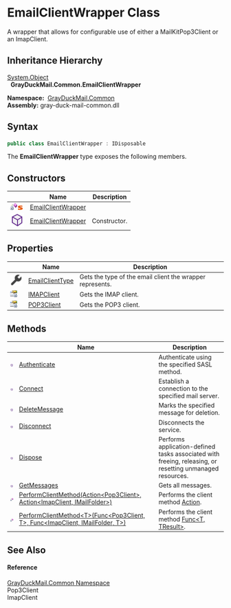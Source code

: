 EmailClientWrapper Class
========================
A wrapper that allows for configurable use of either a MailKitPop3Client or an ImapClient.


Inheritance Hierarchy
---------------------
[System.Object][1]  
  **GrayDuckMail.Common.EmailClientWrapper**  

  **Namespace:**  [GrayDuckMail.Common][2]  
  **Assembly:** gray-duck-mail-common.dll

Syntax
------

```csharp
public class EmailClientWrapper : IDisposable
```

The **EmailClientWrapper** type exposes the following members.


Constructors
------------

|                                   | Name                    | Description  |
| --------------------------------- | ----------------------- | ------------ |
| ![Private method]![Static member] | [EmailClientWrapper][3] |              |
| ![Public method]                  | [EmailClientWrapper][4] | Constructor. |


Properties
----------

|                     | Name                 | Description                                               |
| ------------------- | -------------------- | --------------------------------------------------------- |
| ![Public property]  | [EmailClientType][5] | Gets the type of the email client the wrapper represents. |
| ![Private property] | [IMAPClient][6]      | Gets the IMAP client.                                     |
| ![Private property] | [POP3Client][7]      | Gets the POP3 client.                                     |


Methods
-------

|                   | Name                                                                                         | Description                                                                                              |
| ----------------- | -------------------------------------------------------------------------------------------- | -------------------------------------------------------------------------------------------------------- |
| ![Public method]  | [Authenticate][8]                                                                            | Authenticate using the specified SASL method.                                                            |
| ![Public method]  | [Connect][9]                                                                                 | Establish a connection to the specified mail server.                                                     |
| ![Public method]  | [DeleteMessage][10]                                                                          | Marks the specified message for deletion.                                                                |
| ![Public method]  | [Disconnect][11]                                                                             | Disconnects the service.                                                                                 |
| ![Public method]  | [Dispose][12]                                                                                | Performs application-defined tasks associated with freeing, releasing, or resetting unmanaged resources. |
| ![Public method]  | [GetMessages][13]                                                                            | Gets all messages.                                                                                       |
| ![Private method] | [PerformClientMethod(Action&lt;Pop3Client>, Action&lt;ImapClient, IMailFolder>)][14]         | Performs the client method [Action][15].                                                                 |
| ![Private method] | [PerformClientMethod&lt;T>(Func&lt;Pop3Client, T>, Func&lt;ImapClient, IMailFolder, T>)][16] | Performs the client method [Func&lt;T, TResult>][17].                                                    |


See Also
--------

#### Reference
[GrayDuckMail.Common Namespace][2]  
Pop3Client  
ImapClient  

[1]: https://docs.microsoft.com/dotnet/api/system.object
[2]: ../README.md
[3]: _cctor.md
[4]: _ctor.md
[5]: EmailClientType.md
[6]: IMAPClient.md
[7]: POP3Client.md
[8]: Authenticate.md
[9]: Connect.md
[10]: DeleteMessage.md
[11]: Disconnect.md
[12]: Dispose.md
[13]: GetMessages.md
[14]: PerformClientMethod.md
[15]: https://learn.microsoft.com/dotnet/api/system.action
[16]: PerformClientMethod__1.md
[17]: https://docs.microsoft.com/dotnet/api/system.func-2
[Private method]: ../../icons/privmethod.gif "Private method"
[Static member]: ../../icons/static.gif "Static member"
[Public method]: ../../icons/pubmethod.svg "Public method"
[Public property]: ../../icons/pubproperty.svg "Public property"
[Private property]: ../../icons/privproperty.gif "Private property"
